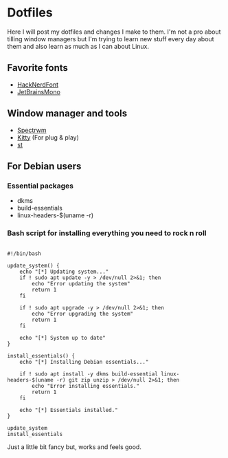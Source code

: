 # Dotfiles

Here I will post my dotfiles and changes I make to them. I'm not a pro about tilling window managers but I'm trying to learn new stuff every day about them and also learn as much as I can about Linux. 

## Favorite fonts

- [HackNerdFont](https://github.com/ryanoasis/nerd-fonts/releases/download/v3.1.1/Hack.zip)
- [JetBrainsMono](https://github.com/ryanoasis/nerd-fonts/releases/download/v3.1.1/JetBrainsMono.zip)

## Window manager and tools

- [Spectrwm](https://github.com/conformal/spectrwm)
- [Kitty](https://github.com/kovidgoyal/kitty) (For plug & play)
- [st](https://st.suckless.org/)

## For Debian users

### Essential packages

- dkms
- build-essentials
- linux-headers-$(uname -r)

### Bash script for installing everything you need to rock n roll

```shell

#!/bin/bash

update_system() {
	echo "[*] Updating system..."
	if ! sudo apt update -y > /dev/null 2>&1; then
		echo "Error updating the system"
		return 1
	fi

	if ! sudo apt upgrade -y > /dev/null 2>&1; then
		echo "Error upgrading the system"
		return 1
	fi
	
	echo "[*] System up to date"
}

install_essentials() {
	echo "[*] Installing Debian essentials..."

	if ! sudo apt install -y dkms build-essential linux-headers-$(uname -r) git zip unzip > /dev/null 2>&1; then
		echo "Error installing essentials."
		return 1
	fi

	echo "[*] Essentials installed."
}

update_system
install_essentials

```

Just a little bit fancy but, works and feels good.

